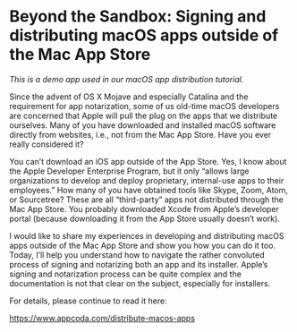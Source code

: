 # Beyond the Sandbox: Signing and distributing macOS apps outside of the Mac App Store

*This is a demo app used in our macOS app distribution tutorial.*

Since the advent of OS X Mojave and especially Catalina and the requirement for app notarization, some of us old-time macOS developers are concerned that Apple will pull the plug on the apps that we distribute ourselves. Many of you have downloaded and installed macOS software directly from websites, i.e., not from the Mac App Store. Have you ever really considered it?

You can’t download an iOS app outside of the App Store. Yes, I know about the Apple Developer Enterprise Program, but it only “allows large organizations to develop and deploy proprietary, internal-use apps to their employees.” How many of you have obtained tools like Skype, Zoom, Atom, or Sourcetree? These are all “third-party” apps not distributed through the Mac App Store. You probably downloaded Xcode from Apple’s developer portal (because downloading it from the App Store usually doesn’t work).

I would like to share my experiences in developing and distributing macOS apps outside of the Mac App Store and show you how you can do it too. Today, I’ll help you understand how to navigate the rather convoluted process of signing and notarizing both an app and its installer. Apple’s signing and notarization process can be quite complex and the documentation is not that clear on the subject, especially for installers.

For details, please continue to read it here:

https://www.appcoda.com/distribute-macos-apps
